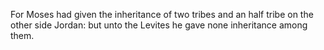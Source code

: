 For Moses had given the inheritance of two tribes and an half tribe on the other side Jordan: but unto the Levites he gave none inheritance among them.
